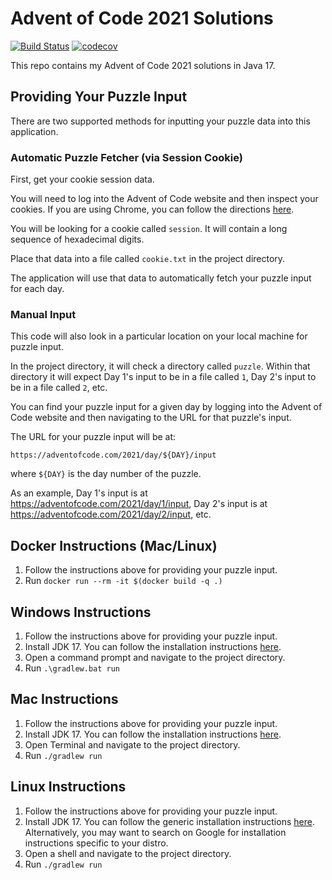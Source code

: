 # Advent of Code 2021 Solutions

[![Build Status](https://github.com/HPacquee/AdventOfCode21/actions/workflows/main.yml/badge.svg)](https://github.com/HPacquee/AdventOfCode21/actions)
[![codecov](https://codecov.io/gh/HPacquee/AdventOfCode21/branch/main/graph/badge.svg?token=oZQLjdmJoP)](https://codecov.io/gh/HPacquee/AdventOfCode21)

This repo contains my Advent of Code 2021 solutions in Java 17.

## Providing Your Puzzle Input

There are two supported methods for inputting your puzzle data into this application.

### Automatic Puzzle Fetcher (via Session Cookie)

First, get your cookie session data.

You will need to log into the Advent of Code website and then inspect your cookies.
If you are using Chrome, you can follow the directions [here](https://developers.google.com/web/tools/chrome-devtools/storage/cookies).

You will be looking for a cookie called `session`. It will contain a long sequence of hexadecimal digits.

Place that data into a file called `cookie.txt` in the project directory.

The application will use that data to automatically fetch your puzzle input for each day.

### Manual Input

This code will also look in a particular location on your local machine for puzzle input.

In the project directory, it will check a directory called `puzzle`.
Within that directory it will expect Day 1's input to be in a file called `1`, Day 2's input to be in a file called `2`, etc.

You can find your puzzle input for a given day by logging into the Advent of Code website and then navigating to the URL
for that puzzle's input.

The URL for your puzzle input will be at:
```
https://adventofcode.com/2021/day/${DAY}/input
```
where `${DAY}` is the day number of the puzzle.

As an example, Day 1's input is at https://adventofcode.com/2021/day/1/input,
Day 2's input is at https://adventofcode.com/2021/day/2/input, etc.

## Docker Instructions (Mac/Linux)

1. Follow the instructions above for providing your puzzle input.
2. Run `docker run --rm -it $(docker build -q .)`

## Windows Instructions

1. Follow the instructions above for providing your puzzle input.
2. Install JDK 17. You can follow the installation instructions [here](https://docs.oracle.com/en/java/javase/17/install/installation-jdk-microsoft-windows-platforms.html).
3. Open a command prompt and navigate to the project directory.
4. Run `.\gradlew.bat run`

## Mac Instructions

1. Follow the instructions above for providing your puzzle input.
2. Install JDK 17. You can follow the installation instructions [here](https://docs.oracle.com/en/java/javase/17/install/installation-jdk-macos.html).
3. Open Terminal and navigate to the project directory.
4. Run `./gradlew run`


## Linux Instructions

1. Follow the instructions above for providing your puzzle input.
2. Install JDK 17. You can follow the generic installation instructions [here](https://docs.oracle.com/en/java/javase/17/install/installation-jdk-linux-platforms.html).
   Alternatively, you may want to search on Google for installation instructions specific to your distro.
3. Open a shell and navigate to the project directory.
4. Run `./gradlew run`
